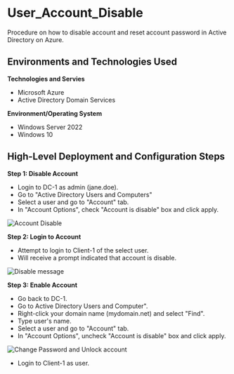 # User_Account_Disable
Procedure on how to disable account and reset account password in Active Directory on Azure.


<h2>Environments and Technologies Used</h2>

**Technologies and Servies**
- Microsoft Azure
- Active Directory Domain Services

**Environment/Operating System**
- Windows Server 2022
- Windows 10

<h2>High-Level Deployment and Configuration Steps</h2>

**Step 1: Disable Account**
- Login to DC-1 as admin (jane.doe).
- Go to "Active Directory Users and Computers"
- Select a user and go to "Account" tab.
- In "Account Options", check "Account is disable" box and click apply.  

![Account Disable](https://github.com/user-attachments/assets/4c0de5cc-2fff-4f53-949d-fd507b77d18f)

**Step 2: Login to Account**
- Attempt to login to Client-1 of the select user.
- Will receive a prompt indicated that account is disable.

![Disable message](https://github.com/user-attachments/assets/35f69741-66f6-48ac-beb4-92cc67b05346)

**Step 3: Enable Account**
- Go back to DC-1.
- Go to Active Directory Users and Computer".
- Right-click your domain name (mydomain.net) and select "Find".
- Type user's name.
- Select a user and go to "Account" tab.
- In "Account Options", uncheck "Account is disable" box and click apply.  

![Change Password and Unlock account](https://github.com/user-attachments/assets/ba7064b4-9e04-4415-9c4c-23980a8a68e8)

- Login to Client-1 as user.

